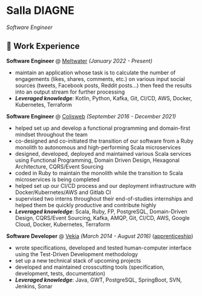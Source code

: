 # Salla DIAGNE

_Software Engineer_

## 💼 Work Experience

**Software Engineer** @ [Meltwater](https://www.meltwater.com) _(January 2022 - Present)_

- maintain an application whose task is to calculate the number of engagements (likes, shares, comments, etc.) on various input social sources (tweets, Facebook posts, Reddit posts...) then feed the results into an output stream for further processing
- **_Leveraged knowledge_**: Kotlin, Python, Kafka, Git, CI/CD, AWS, Docker, Kubernetes, Terraform

**Software Engineer** @ [Colisweb](https://www.colisweb.com/) _(September 2016 - December 2021)_

- helped set up and develop a functional programming and domain-first mindset throughout the team
- co-designed and co-initiated the transition of our software from a Ruby monolith to autonomous and high-performing Scala microservices
- designed, developed, deployed and maintained various Scala services using Functional Programming, Domain Driven Design, Hexagonal Architecture, CQRS/Event Sourcing
- coded in Ruby to maintain the monolith while the transition to Scala microservices is being completed
- helped set up our CI/CD process and our deployment infrastructure with Docker/Kubernetes/AWS and Gitlab CI
- supervised two interns throughout their end-of-studies internships and helped them be quickly productive and contribute highly
- **_Leveraged knowledge_**: Scala, Ruby, FP, PostgreSQL, Domain-Driven Design, CQRS/Event Sourcing, Kafka, AMQP, Git, CI/CD, AWS, Google Cloud, Docker, Kubernetes, Terraform

**Software Developer** @ [Vekia]() _(March 2014 - August 2016)_ (<u>apprenticeship</u>)

- wrote specifications, developed and tested human-computer interface using the Test-Driven Development methodology
- set up a new technical stack of upcoming projects
- developed and maintained crosscutting tools (specification, development, tests, documentation)
- **_Leveraged knowledge_**: Java, GWT, PostgreSQL, SpringBoot, SVN, Jenkins, Sonar
